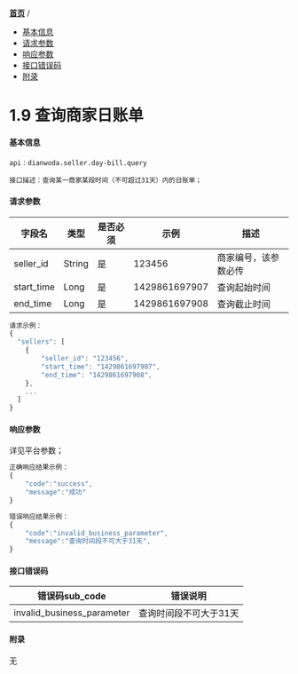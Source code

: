 [**首页**](https://open-qa1.dwbops.com/) /


- <a href="#基本信息">基本信息</a>
- <a href="#请求参数">请求参数</a>
- <a href="#响应参数">响应参数</a>
- <a href="#接口错误码">接口错误码</a>
- <a href="#附录">附录</a>


# 1.9 查询商家日账单

#### 基本信息
```
api：dianwoda.seller.day-bill.query

接口描述：查询某一商家某段时间（不可超过31天）内的日账单；

```

#### 请求参数
字段名 | 类型 | 是否必须 | 示例 | 描述
---|---|---|---|---
seller_id|String|是|123456|商家编号，该参数必传
start_time|Long|是|1429861697907|查询起始时间
end_time|Long|是|1429861697908|查询截止时间

```javascript
请求示例：
{
  "sellers": [
    {
        "seller_id": "123456",
        "start_time": "1429861697907",
        "end_time": "1429861697908",
    },
    ...
  ]
}
```

#### 响应参数
详见平台参数；

```javascript
正确响应结果示例：
{
	"code":"success",
	"message":"成功"
}
```

```javascript
错误响应结果示例：
{
	"code":"invalid_business_parameter",
	"message":"查询时间段不可大于31天",
}
```

#### 接口错误码
错误码sub_code | 错误说明
---|---
invalid_business_parameter|查询时间段不可大于31天


#### 附录
无